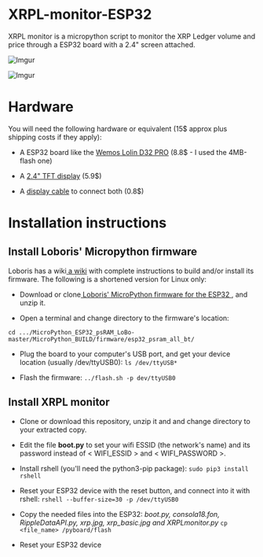 # XRPL-monitor-ESP32
XRPL monitor is a micropython script to monitor the XRP Ledger volume and price through a ESP32 board with a 2.4" screen attached. 

![Imgur](https://i.imgur.com/i0DS0fm.jpg)

![Imgur](https://i.imgur.com/zkVikQz.jpg)

# Hardware
You will need the following hardware or equivalent (15$ approx plus shipping costs if they apply):

* A ESP32 board like the [Wemos Lolin D32 PRO](https://www.aliexpress.com/item/LOLIN-D32-Pro-V2-0-0-wifi-bluetooth-board-based-ESP-32-esp32-Rev1-ESP32-WROVER/32883116057.html?spm=2114.search0104.3.2.1a8273cabbu9ri&ws_ab_test=searchweb0_0,searchweb201602_4_10065_10068_10547_319_10891_317_10548_10696_10084_453_454_10083_10618_10307_10820_10821_10301_10303_537_536_10902_10059_10884_10887_321_322_10103,searchweb201603_57,ppcSwitch_0&algo_expid=e5ac4c33-9e09-4534-bb6c-90b82a0f0790-0&algo_pvid=e5ac4c33-9e09-4534-bb6c-90b82a0f0790&transAbTest=ae803_4) (8.8$ - I used the 4MB-flash one)

* A [2.4" TFT display](https://www.aliexpress.com/store/product/TFT-2-4-Touch-Shield-V1-0-0-for-LOLIN-WEMOS-D1-mini-2-4-inch/1331105_32919729730.html?spm=a2g1y.12024536.productList_2500252.subject_0) (5.9$)

* A [display cable](https://www.aliexpress.com/store/product/TFT-Cable-10P-200mm-20cm-for-WEMOS-SH1-0-10P-double-head-cable/1331105_32848833474.html?spm=a2g1y.12024536.productList_2559252.subject_1) to connect both (0.8$)


# Installation instructions

## Install Loboris' Micropython firmware

Loboris has a wiki[ a wiki](https://github.com/loboris/MicroPython_ESP32_psRAM_LoBo/wiki/build)  with complete instructions to build and/or install its firmware. The following is a shortened version for Linux only:

* Download or clone[ Loboris' MicroPython firmware for the ESP32 ](https://github.com/loboris/MicroPython_ESP32_psRAM_LoBo), and unzip it.

* Open a terminal and change directory to the firmware's location: 

```cd .../MicroPython_ESP32_psRAM_LoBo-master/MicroPython_BUILD/firmware/esp32_psram_all_bt/```


* Plug the board to your computer's USB port, and get your device location (usually /dev/ttyUSB0):
```ls /dev/ttyUSB*```

* Flash the firmware:
```../flash.sh -p dev/ttyUSB0```

## Install XRPL monitor

* Clone or download this repository, unzip it and and change directory to your extracted copy.

* Edit the file **boot.py** to set your wifi ESSID (the network's name) and its password instead of < WIFI_ESSID > and < WIFI_PASSWORD >.

* Install rshell (you'll need the python3-pip package):
```sudo pip3 install rshell```

* Reset your ESP32 device with the reset button, and connect into it with rshell:
```rshell --buffer-size=30 -p /dev/ttyUSB0``` 

* Copy the needed files into the ESP32: *boot.py, consola18.fon, RippleDataAPI.py, xrp.jpg, xrp_basic.jpg and XRPLmonitor.py*
```cp <file_name> /pyboard/flash```

* Reset your ESP32 device
